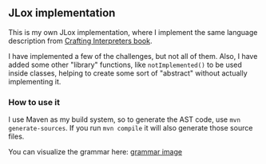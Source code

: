 ## JLox implementation

This is my own JLox implementation, where
I implement the same language description from 
[Crafting Interpreters book](https://craftinginterpreters.com/).

I have implemented a few of the challenges, but not all of them.
Also, I have added some other "library" functions, like `notImplemented()`
to be used inside classes, helping to create some sort of "abstract"
without actually implementing it.

### How to use it
I use Maven as my build system, so to generate the AST code, use
`mvn generate-sources`.
If you run `mvn compile` it will also generate those source files.

You can visualize the grammar here: [grammar image](grammar.png)